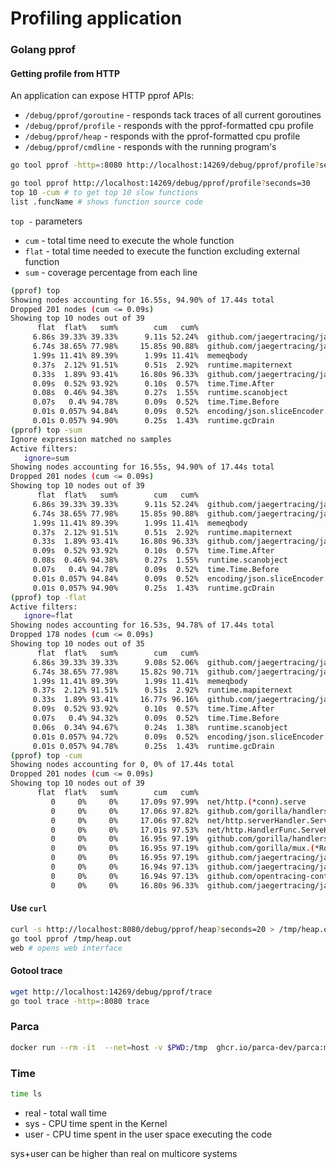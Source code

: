 # Profiling application

### Golang pprof

#### Getting profile from HTTP

An application can expose HTTP pprof APIs:

* `/debug/pprof/goroutine` - responds tack traces of all current goroutines
* `/debug/pprof/profile` - responds with the pprof-formatted cpu profile
* `/debug/pprof/heap` - responds with the pprof-formatted cpu profile
* `/debug/pprof/cmdline` - responds with the running program's

```bash
go tool pprof -http=:8080 http://localhost:14269/debug/pprof/profile?seconds=30
```

```bash
go tool pprof http://localhost:14269/debug/pprof/profile?seconds=30
top 10 -cum # to get top 10 slow functions
list .funcName # shows function source code
```

`top -` parameters
* `cum` - total time need to execute the whole function
* `flat` - total time needed to execute the function excluding external function
* `sum` - coverage percentage from each line

```bash
(pprof) top
Showing nodes accounting for 16.55s, 94.90% of 17.44s total
Dropped 201 nodes (cum <= 0.09s)
Showing top 10 nodes out of 39
      flat  flat%   sum%        cum   cum%
     6.86s 39.33% 39.33%      9.11s 52.24%  github.com/jaegertracing/jaeger/plugin/storage/memory.(*Store).validSpan
     6.74s 38.65% 77.98%     15.85s 90.88%  github.com/jaegertracing/jaeger/plugin/storage/memory.(*Store).validTrace (inline)
     1.99s 11.41% 89.39%      1.99s 11.41%  memeqbody
     0.37s  2.12% 91.51%      0.51s  2.92%  runtime.mapiternext
     0.33s  1.89% 93.41%     16.80s 96.33%  github.com/jaegertracing/jaeger/plugin/storage/memory.(*Store).FindTraces
     0.09s  0.52% 93.92%      0.10s  0.57%  time.Time.After
     0.08s  0.46% 94.38%      0.27s  1.55%  runtime.scanobject
     0.07s   0.4% 94.78%      0.09s  0.52%  time.Time.Before
     0.01s 0.057% 94.84%      0.09s  0.52%  encoding/json.sliceEncoder.encode
     0.01s 0.057% 94.90%      0.25s  1.43%  runtime.gcDrain
(pprof) top -sum
Ignore expression matched no samples
Active filters:
   ignore=sum
Showing nodes accounting for 16.55s, 94.90% of 17.44s total
Dropped 201 nodes (cum <= 0.09s)
Showing top 10 nodes out of 39
      flat  flat%   sum%        cum   cum%
     6.86s 39.33% 39.33%      9.11s 52.24%  github.com/jaegertracing/jaeger/plugin/storage/memory.(*Store).validSpan
     6.74s 38.65% 77.98%     15.85s 90.88%  github.com/jaegertracing/jaeger/plugin/storage/memory.(*Store).validTrace (inline)
     1.99s 11.41% 89.39%      1.99s 11.41%  memeqbody
     0.37s  2.12% 91.51%      0.51s  2.92%  runtime.mapiternext
     0.33s  1.89% 93.41%     16.80s 96.33%  github.com/jaegertracing/jaeger/plugin/storage/memory.(*Store).FindTraces
     0.09s  0.52% 93.92%      0.10s  0.57%  time.Time.After
     0.08s  0.46% 94.38%      0.27s  1.55%  runtime.scanobject
     0.07s   0.4% 94.78%      0.09s  0.52%  time.Time.Before
     0.01s 0.057% 94.84%      0.09s  0.52%  encoding/json.sliceEncoder.encode
     0.01s 0.057% 94.90%      0.25s  1.43%  runtime.gcDrain
(pprof) top -flat
Active filters:
   ignore=flat
Showing nodes accounting for 16.53s, 94.78% of 17.44s total
Dropped 178 nodes (cum <= 0.09s)
Showing top 10 nodes out of 35
      flat  flat%   sum%        cum   cum%
     6.86s 39.33% 39.33%      9.08s 52.06%  github.com/jaegertracing/jaeger/plugin/storage/memory.(*Store).validSpan
     6.74s 38.65% 77.98%     15.82s 90.71%  github.com/jaegertracing/jaeger/plugin/storage/memory.(*Store).validTrace (inline)
     1.99s 11.41% 89.39%      1.99s 11.41%  memeqbody
     0.37s  2.12% 91.51%      0.51s  2.92%  runtime.mapiternext
     0.33s  1.89% 93.41%     16.77s 96.16%  github.com/jaegertracing/jaeger/plugin/storage/memory.(*Store).FindTraces
     0.09s  0.52% 93.92%      0.10s  0.57%  time.Time.After
     0.07s   0.4% 94.32%      0.09s  0.52%  time.Time.Before
     0.06s  0.34% 94.67%      0.24s  1.38%  runtime.scanobject
     0.01s 0.057% 94.72%      0.09s  0.52%  encoding/json.sliceEncoder.encode
     0.01s 0.057% 94.78%      0.25s  1.43%  runtime.gcDrain
(pprof) top -cum
Showing nodes accounting for 0, 0% of 17.44s total
Dropped 201 nodes (cum <= 0.09s)
Showing top 10 nodes out of 39
      flat  flat%   sum%        cum   cum%
         0     0%     0%     17.09s 97.99%  net/http.(*conn).serve
         0     0%     0%     17.06s 97.82%  github.com/gorilla/handlers.recoveryHandler.ServeHTTP
         0     0%     0%     17.06s 97.82%  net/http.serverHandler.ServeHTTP
         0     0%     0%     17.01s 97.53%  net/http.HandlerFunc.ServeHTTP
         0     0%     0%     16.95s 97.19%  github.com/gorilla/handlers.CompressHandlerLevel.func1
         0     0%     0%     16.95s 97.19%  github.com/gorilla/mux.(*Router).ServeHTTP
         0     0%     0%     16.95s 97.19%  github.com/jaegertracing/jaeger/cmd/query/app.additionalHeadersHandler.func1
         0     0%     0%     16.94s 97.13%  github.com/jaegertracing/jaeger/cmd/query/app.(*APIHandler).search
         0     0%     0%     16.94s 97.13%  github.com/opentracing-contrib/go-stdlib/nethttp.MiddlewareFunc.func5
         0     0%     0%     16.80s 96.33%  github.com/jaegertracing/jaeger/cmd/query/app/querysvc.QueryService.FindTraces (inline)
```

#### Use `curl`

```bash
curl -s http://localhost:8080/debug/pprof/heap?seconds=20 > /tmp/heap.out
go tool pprof /tmp/heap.out
web # opens web interface
```

#### Gotool trace

```bash
wget http://localhost:14269/debug/pprof/trace
go tool trace -http=:8080 trace
```

### Parca

```bash
docker run --rm -it  --net=host -v $PWD:/tmp  ghcr.io/parca-dev/parca:main-4e857ab7 /parca --config-path=/tmp/parca.yaml
```
### Time

```bash
time ls
```

* real - total wall time
* sys - CPU time spent in the Kernel
* user - CPU time spent in the user space executing the code

sys+user can be higher than real on multicore systems
